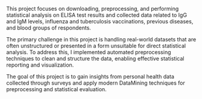 This project focuses on downloading, preprocessing, and performing statistical analysis on ELISA test results and collected data related to IgG and IgM levels, influenza and tuberculosis vaccinations, previous diseases, and blood groups of respondents.

The primary challenge in this project is handling real-world datasets that are often unstructured or presented in a form unsuitable for direct statistical analysis. To address this, I implemented automated preprocessing techniques to clean and structure the data, enabling effective statistical reporting and visualization.

The goal of this project is to gain insights from personal health data collected through surveys and apply modern DataMining techniques for preprocessing and statistical evaluation.
